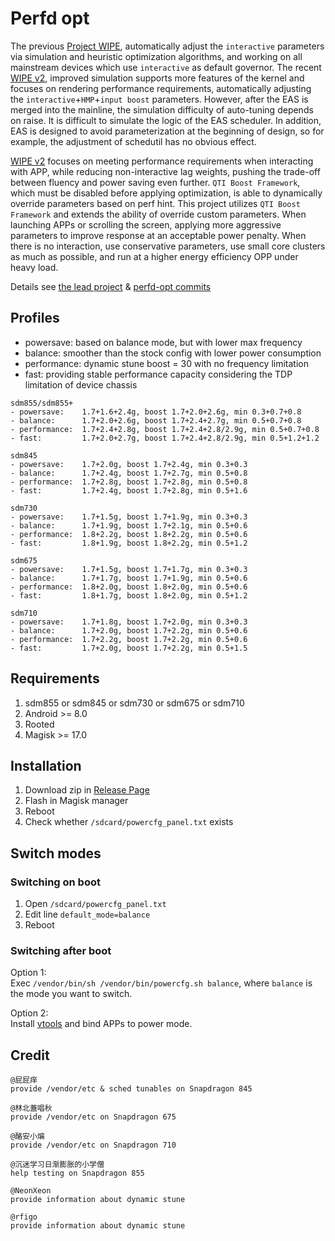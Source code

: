 # Perfd opt

The previous [Project WIPE](https://github.com/yc9559/cpufreq-interactive-opt), automatically adjust the `interactive` parameters via simulation and heuristic optimization algorithms, and working on all mainstream devices which use `interactive` as default governor. The recent [WIPE v2](https://github.com/yc9559/wipe-v2), improved simulation supports more features of the kernel and focuses on rendering performance requirements, automatically adjusting the `interactive`+`HMP`+`input boost` parameters. However, after the EAS is merged into the mainline, the simulation difficulty of auto-tuning depends on raise. It is difficult to simulate the logic of the EAS scheduler. In addition, EAS is designed to avoid parameterization at the beginning of design, so for example, the adjustment of schedutil has no obvious effect.  

[WIPE v2](https://github.com/yc9559/wipe-v2) focuses on meeting performance requirements when interacting with APP, while reducing non-interactive lag weights, pushing the trade-off between fluency and power saving even further. `QTI Boost Framework`, which must be disabled before applying optimization, is able to dynamically override parameters based on perf hint. This project utilizes `QTI Boost Framework` and extends the ability of override custom parameters. When launching APPs or scrolling the screen, applying more aggressive parameters to improve response at an acceptable power penalty. When there is no interaction, use conservative parameters, use small core clusters as much as possible, and run at a higher energy efficiency OPP under heavy load.  

Details see [the lead project](https://github.com/yc9559/sdm855-tune/commits/master) & [perfd-opt commits](https://github.com/yc9559/perfd-opt/commits/master)    

## Profiles

- powersave: based on balance mode, but with lower max frequency
- balance: smoother than the stock config with lower power consumption
- performance: dynamic stune boost = 30 with no frequency limitation
- fast: providing stable performance capacity considering the TDP limitation of device chassis

```plain
sdm855/sdm855+
- powersave:    1.7+1.6+2.4g, boost 1.7+2.0+2.6g, min 0.3+0.7+0.8
- balance:      1.7+2.0+2.6g, boost 1.7+2.4+2.7g, min 0.5+0.7+0.8
- performance:  1.7+2.4+2.8g, boost 1.7+2.4+2.8/2.9g, min 0.5+0.7+0.8
- fast:         1.7+2.0+2.7g, boost 1.7+2.4+2.8/2.9g, min 0.5+1.2+1.2

sdm845
- powersave:    1.7+2.0g, boost 1.7+2.4g, min 0.3+0.3
- balance:      1.7+2.4g, boost 1.7+2.7g, min 0.5+0.8
- performance:  1.7+2.8g, boost 1.7+2.8g, min 0.5+0.8
- fast:         1.7+2.4g, boost 1.7+2.8g, min 0.5+1.6

sdm730
- powersave:    1.7+1.5g, boost 1.7+1.9g, min 0.3+0.3
- balance:      1.7+1.9g, boost 1.7+2.1g, min 0.5+0.6
- performance:  1.8+2.2g, boost 1.8+2.2g, min 0.5+0.6
- fast:         1.8+1.9g, boost 1.8+2.2g, min 0.5+1.2

sdm675
- powersave:    1.7+1.5g, boost 1.7+1.7g, min 0.3+0.3
- balance:      1.7+1.7g, boost 1.7+1.9g, min 0.5+0.6
- performance:  1.8+2.0g, boost 1.8+2.0g, min 0.5+0.6
- fast:         1.8+1.7g, boost 1.8+2.0g, min 0.5+1.2

sdm710
- powersave:    1.7+1.8g, boost 1.7+2.0g, min 0.3+0.3
- balance:      1.7+2.0g, boost 1.7+2.2g, min 0.5+0.6
- performance:  1.7+2.2g, boost 1.7+2.2g, min 0.5+0.6
- fast:         1.7+2.0g, boost 1.7+2.2g, min 0.5+1.5
```

## Requirements

1. sdm855 or sdm845 or sdm730 or sdm675 or sdm710
2. Android >= 8.0
3. Rooted
4. Magisk >= 17.0

## Installation

1. Download zip in [Release Page](https://github.com/yc9559/perfd-opt/releases)
2. Flash in Magisk manager
3. Reboot
4. Check whether `/sdcard/powercfg_panel.txt` exists

## Switch modes

### Switching on boot

1. Open `/sdcard/powercfg_panel.txt`
2. Edit line `default_mode=balance`
3. Reboot

### Switching after boot

Option 1:  
Exec `/vendor/bin/sh /vendor/bin/powercfg.sh balance`, where `balance` is the mode you want to switch.  

Option 2:  
Install [vtools](https://www.coolapk.com/apk/com.omarea.vtools) and bind APPs to power mode.  

## Credit

```plain
@屁屁痒
provide /vendor/etc & sched tunables on Snapdragon 845

@林北蓋唱秋
provide /vendor/etc on Snapdragon 675

@酪安小煸
provide /vendor/etc on Snapdragon 710

@沉迷学习日渐膨胀的小学僧
help testing on Snapdragon 855

@NeonXeon
provide information about dynamic stune

@rfigo
provide information about dynamic stune
```
